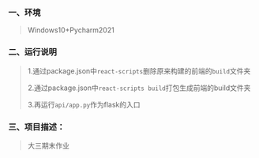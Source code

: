 ### 一、环境
>Windows10+Pycharm2021
### 二、运行说明
> 1.通过package.json中`react-scripts`删除原来构建的前端的`build`文件夹
> 
> 2.通过package.json中`react-scripts build`打包生成前端的build文件夹
> 
> 3.再运行`api/app.py`作为flask的入口

### 三、项目描述：
> 大三期末作业